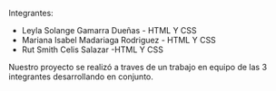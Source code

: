 Integrantes:
- Leyla Solange Gamarra Dueñas - HTML Y CSS
- Mariana Isabel Madariaga Rodriguez - HTML Y CSS
- Rut Smith Celis Salazar -HTML Y CSS

Nuestro proyecto se realizó a traves de un trabajo en equipo de las 3 integrantes desarrollando en conjunto. 